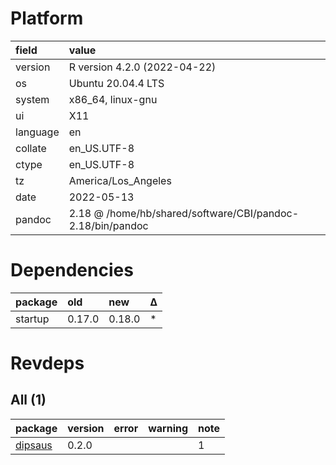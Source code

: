 # Platform

|field    |value                                                      |
|:--------|:----------------------------------------------------------|
|version  |R version 4.2.0 (2022-04-22)                               |
|os       |Ubuntu 20.04.4 LTS                                         |
|system   |x86_64, linux-gnu                                          |
|ui       |X11                                                        |
|language |en                                                         |
|collate  |en_US.UTF-8                                                |
|ctype    |en_US.UTF-8                                                |
|tz       |America/Los_Angeles                                        |
|date     |2022-05-13                                                 |
|pandoc   |2.18 @ /home/hb/shared/software/CBI/pandoc-2.18/bin/pandoc |

# Dependencies

|package |old    |new    |Δ  |
|:-------|:------|:------|:--|
|startup |0.17.0 |0.18.0 |*  |

# Revdeps

## All (1)

|package                        |version |error |warning |note |
|:------------------------------|:-------|:-----|:-------|:----|
|[dipsaus](problems.md#dipsaus) |0.2.0   |      |        |1    |

